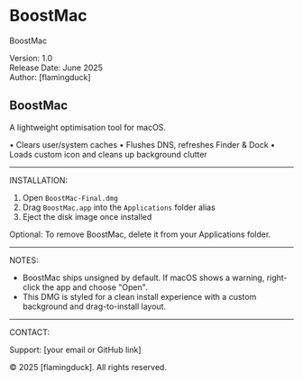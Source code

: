 # BoostMac
BoostMac

Version: 1.0  
Release Date: June 2025  
Author: [flamingduck]

BoostMac
--------

A lightweight optimisation tool for macOS.

• Clears user/system caches
• Flushes DNS, refreshes Finder & Dock
• Loads custom icon and cleans up background clutter

---

INSTALLATION:

1. Open `BoostMac-Final.dmg`
2. Drag `BoostMac.app` into the `Applications` folder alias
3. Eject the disk image once installed

Optional: To remove BoostMac, delete it from your Applications folder.

---

NOTES:

- BoostMac ships unsigned by default. If macOS shows a warning, right-click the app and choose "Open".
- This DMG is styled for a clean install experience with a custom background and drag-to-install layout.

---

CONTACT:

Support: [your email or GitHub link]

© 2025 [flamingduck]. All rights reserved.

